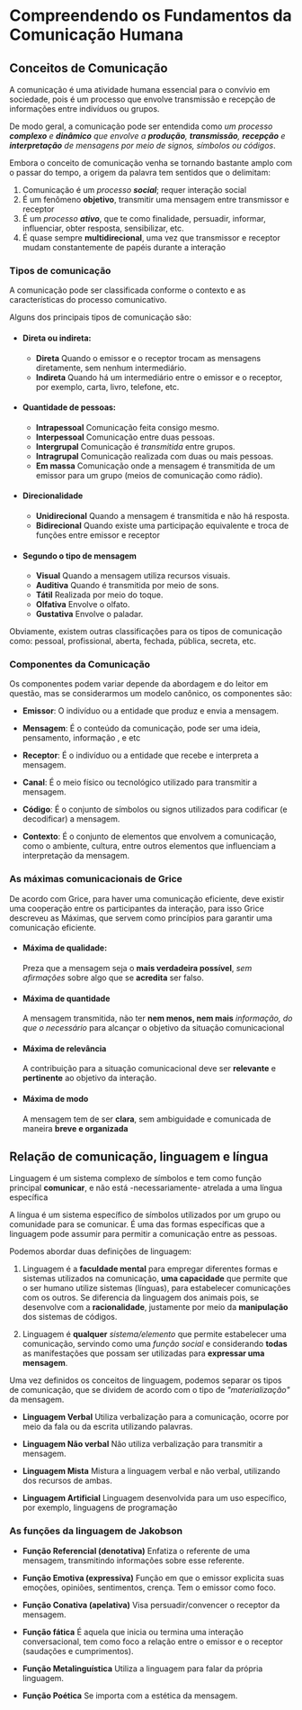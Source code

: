 # Compreendendo os Fundamentos da Comunicação Humana

## **Conceitos de Comunicação**

A comunicação é uma atividade humana essencial 
para o convívio em sociedade, pois é um processo 
que envolve transmissão e recepção de informações 
entre indivíduos ou grupos.

De modo geral, a comunicação pode ser entendida como 
*um processo **complexo** e **dinâmico** que envolve a
**produção**, **transmissão**, **recepção** e
**interpretação** de mensagens por meio de signos,
símbolos ou códigos*.

Embora o conceito de comunicação venha se tornando bastante amplo com o
passar do tempo, a origem da palavra tem sentidos que o delimitam:

1. Comunicação é um *processo **social***; requer interação social
2. É um fenômeno **objetivo**, transmitir uma mensagem entre transmissor e receptor
3. É um *processo **ativo***, que te como finalidade, persuadir, informar, influenciar, obter resposta, sensibilizar, etc.
4. É quase sempre **multidirecional**, uma vez que transmissor e receptor mudam constantemente de papéis durante a interação

### **Tipos de comunicação**

A comunicação pode ser classificada conforme o contexto e as características do processo comunicativo.

Alguns dos principais tipos de comunicação são:

- #### Direta ou indireta:
    - **Direta** 
        Quando o emissor e o receptor trocam as mensagens diretamente, sem nenhum intermediário.
    - **Indireta**
        Quando há um intermediário entre o emissor e o receptor,
        por exemplo, carta, livro, telefone, etc.

- #### Quantidade de pessoas:
    - **Intrapessoal**
        Comunicação feita consigo mesmo.
    - **Interpessoal**
        Comunicação entre duas pessoas.
    - **Intergrupal**
        Comunicação é *transmitida* entre grupos.
    - **Intragrupal** 
        Comunicação realizada com duas ou mais pessoas.
    - **Em massa**
        Comunicação onde a mensagem é transmitida de um emissor para um grupo (meios de comunicação como rádio).

- #### Direcionalidade
    - **Unidirecional**
        Quando a mensagem é transmitida e não há resposta.
    - **Bidirecional**
        Quando existe uma participação equivalente e troca de funções entre emissor e receptor

- #### Segundo o tipo de mensagem
    - **Visual**
        Quando a mensagem utiliza recursos visuais.
    - **Auditiva**
        Quando é transmitida por meio de sons.
    - **Tátil**
        Realizada por meio do toque.
    - **Olfativa**
        Envolve o olfato.
    - **Gustativa**
        Envolve o paladar.

Obviamente, existem outras classificações para os tipos de comunicação
como: pessoal, profissional, aberta, fechada, pública, secreta, etc.

### **Componentes da Comunicação**

Os componentes podem variar depende da abordagem e do leitor em questão,
mas se considerarmos um modelo canônico, os componentes são:


- **Emissor**:
O indivíduo ou a entidade que produz e envia a mensagem.

- **Mensagem**:
É o conteúdo da comunicação, pode ser uma ideia, pensamento, informação , e etc

- **Receptor**:
É o indivíduo ou a entidade que recebe e interpreta a mensagem.

- **Canal**:
É o meio físico ou tecnológico utilizado para transmitir a mensagem.

- **Código**: 
É o conjunto de símbolos ou signos utilizados para codificar (e decodificar) a mensagem.

- **Contexto**:
É o conjunto de elementos que envolvem a comunicação, como o ambiente, cultura, entre outros elementos que influenciam a interpretação da mensagem.


### **As máximas comunicacionais de Grice**

De acordo com Grice, para haver uma comunicação eficiente, deve
existir uma cooperação entre os participantes da interação, para isso
Grice descreveu as Máximas, que servem como princípios para garantir uma
comunicação eficiente.

 - #### Máxima de qualidade:
    Preza que a mensagem seja o **mais verdadeira possível**, *sem afirmações* sobre algo que se **acredita** ser falso.

 - #### Máxima de quantidade
    A mensagem transmitida, não ter **nem menos, nem mais** *informação, do que o necessário* para alcançar o objetivo da situação comunicacional

 - #### Máxima de relevância
    A contribuição para a situação comunicacional deve ser **relevante** e **pertinente** ao objetivo da interação.

 - #### Máxima de modo
    A mensagem tem de ser **clara**, sem ambiguidade e comunicada de maneira **breve e organizada**


## **Relação de comunicação, linguagem e língua**

Linguagem é um sistema complexo de símbolos e tem como função principal **comunicar**, e não está -necessariamente- atrelada a uma língua específica 

A língua é um sistema específico de símbolos utilizados por um grupo ou comunidade para se comunicar. É uma das formas específicas que a 
linguagem pode assumir para permitir a comunicação entre as pessoas.

Podemos abordar duas definições de linguagem:

1. Linguagem é a **faculdade mental** para empregar diferentes formas e sistemas utilizados na comunicação, **uma capacidade** que permite que o ser humano utilize sistemas (línguas),
para estabelecer comunicações com os outros. Se diferencia da linguagem dos animais pois, se desenvolve com a **racionalidade**, justamente por meio da **manipulação** dos sistemas de códigos.

2. Linguagem é **qualquer** *sistema/elemento* que  permite estabelecer uma comunicação, servindo como uma *função social* e considerando **todas** as manifestações que possam ser utilizadas para **expressar uma mensagem**.

Uma vez definidos os conceitos de linguagem, podemos separar os tipos de comunicação, que se dividem de acordo com o tipo de *"materialização"* da mensagem.

- **Linguagem Verbal**
    Utiliza verbalização para a comunicação, ocorre por meio da fala ou da escrita utilizando palavras.

- **Linguagem Não verbal**
    Não utiliza verbalização para transmitir a mensagem.

- **Linguagem Mista**
    Mistura a linguagem verbal e não verbal, utilizando dos recursos de ambas.

- **Linguagem Artificial**
    Linguagem desenvolvida para um uso específico, por exemplo, linguagens de programação

### As funções da linguagem de Jakobson

- **Função Referencial (denotativa)**
    Enfatiza o referente de uma mensagem, transmitindo informações sobre esse referente.

- **Função Emotiva (expressiva)**
    Função em que o emissor explicita suas emoções, opiniões, sentimentos, crença. Tem o emissor como foco.

- **Função Conativa (apelativa)**
    Visa persuadir/convencer o receptor da mensagem.

- **Função fática**
    É aquela que inicia ou termina uma interação conversacional, tem como foco a relação entre o emissor e o receptor (saudações e cumprimentos).

- **Função Metalinguística**
    Utiliza a linguagem para falar da própria linguagem.

- **Função Poética**
    Se importa com a estética da mensagem.